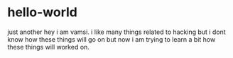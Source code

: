 # hello-world
just another
hey i am vamsi. i like many things related to hacking but i dont know how these things will go on but now i am trying to learn a bit how these things will worked on.
